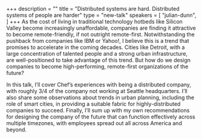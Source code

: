 +++
description = ""
title = "Distributed systems are hard. Distributed systems of people are harder"
type = "new-talk"
speakers = [
        "julian-dunn",
]
+++
As the cost of living in traditional technology hotbeds like Silicon Valley become increasingly unaffordable, companies are finding it attractive to become remote-friendly, if not outright remote-first. Notwithstanding the pushback from companies like IBM or Yahoo!, I believe this is a trend that promises to accelerate in the coming decades. Cities like Detroit, with a large concentration of talented people and a strong urban infrastructure, are well-positioned to take advantage of this trend. But how do we design companies to become high-performing, remote-first organizations of the future?

In this talk, I’ll cover Chef’s experiences with being a distributed company, with roughly 3/4 of the company not working at Seattle headquarters. I’ll also share some observations about trends in urban planning, including the role of smart cities, in providing a suitable fabric for highly-distributed companies to succeed. Finally, I’ll sum up with my own recommendations for designing the company of the future that can function effectively across multiple timezones, with employees spread out all across America and beyond.